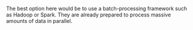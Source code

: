 The best option here would be to use a batch-processing framework such as Hadoop or Spark. They are already prepared to process massive amounts of data in parallel.
